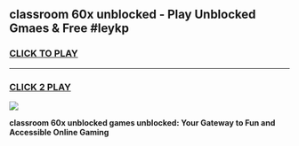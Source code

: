 
## classroom 60x unblocked - Play Unblocked Gmaes & Free #leykp
<h3>
<a href="https://news.freeplayer.one?title=classroom_60x_unblocked&ref=24F">CLICK TO PLAY</a></h3>
<hr>

<h3>
<a href="https://news.freeplayer.one?title=classroom_60x_unblocked&ref=24F">CLICK 2 PLAY</a>
  
</h3>

<a href="https://news.freeplayer.one?title=classroom_60x_unblocked&ref=24F/"><img src="https://clearcache.store/games.png"></a>


**classroom 60x unblocked games unblocked: Your Gateway to Fun and Accessible Online Gaming**

